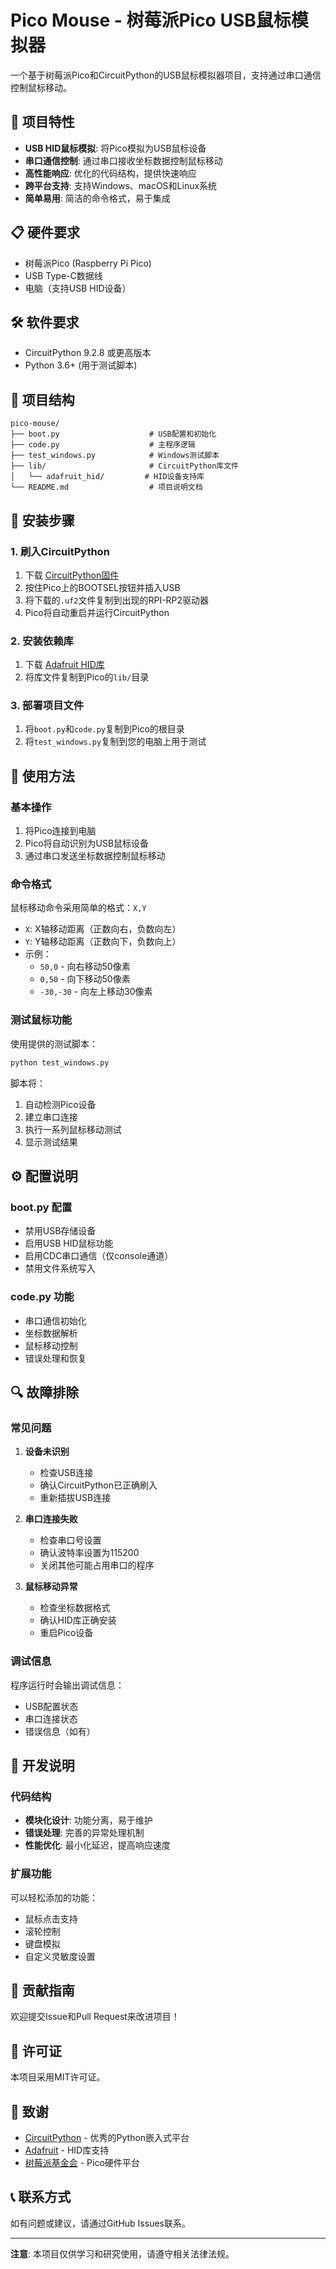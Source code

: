 # Pico Mouse - 树莓派Pico USB鼠标模拟器

一个基于树莓派Pico和CircuitPython的USB鼠标模拟器项目，支持通过串口通信控制鼠标移动。

## 🚀 项目特性

- **USB HID鼠标模拟**: 将Pico模拟为USB鼠标设备
- **串口通信控制**: 通过串口接收坐标数据控制鼠标移动
- **高性能响应**: 优化的代码结构，提供快速响应
- **跨平台支持**: 支持Windows、macOS和Linux系统
- **简单易用**: 简洁的命令格式，易于集成

## 📋 硬件要求

- 树莓派Pico (Raspberry Pi Pico)
- USB Type-C数据线
- 电脑（支持USB HID设备）

## 🛠️ 软件要求

- CircuitPython 9.2.8 或更高版本
- Python 3.6+ (用于测试脚本)

## 📁 项目结构

```
pico-mouse/
├── boot.py                    # USB配置和初始化
├── code.py                    # 主程序逻辑
├── test_windows.py            # Windows测试脚本
├── lib/                       # CircuitPython库文件
│   └── adafruit_hid/         # HID设备支持库
└── README.md                  # 项目说明文档
```

## 🔧 安装步骤

### 1. 刷入CircuitPython

1. 下载 [CircuitPython固件](https://circuitpython.org/board/raspberry_pi_pico/)
2. 按住Pico上的BOOTSEL按钮并插入USB
3. 将下载的`.uf2`文件复制到出现的RPI-RP2驱动器
4. Pico将自动重启并运行CircuitPython

### 2. 安装依赖库

1. 下载 [Adafruit HID库](https://github.com/adafruit/Adafruit_CircuitPython_HID)
2. 将库文件复制到Pico的`lib/`目录

### 3. 部署项目文件

1. 将`boot.py`和`code.py`复制到Pico的根目录
2. 将`test_windows.py`复制到您的电脑上用于测试

## 📖 使用方法

### 基本操作

1. 将Pico连接到电脑
2. Pico将自动识别为USB鼠标设备
3. 通过串口发送坐标数据控制鼠标移动

### 命令格式

鼠标移动命令采用简单的格式：`X,Y`

- `X`: X轴移动距离（正数向右，负数向左）
- `Y`: Y轴移动距离（正数向下，负数向上）
- 示例：
  - `50,0` - 向右移动50像素
  - `0,50` - 向下移动50像素
  - `-30,-30` - 向左上移动30像素

### 测试鼠标功能

使用提供的测试脚本：

```bash
python test_windows.py
```

脚本将：
1. 自动检测Pico设备
2. 建立串口连接
3. 执行一系列鼠标移动测试
4. 显示测试结果

## ⚙️ 配置说明

### boot.py 配置

- 禁用USB存储设备
- 启用USB HID鼠标功能
- 启用CDC串口通信（仅console通道）
- 禁用文件系统写入

### code.py 功能

- 串口通信初始化
- 坐标数据解析
- 鼠标移动控制
- 错误处理和恢复

## 🔍 故障排除

### 常见问题

1. **设备未识别**
   - 检查USB连接
   - 确认CircuitPython已正确刷入
   - 重新插拔USB连接

2. **串口连接失败**
   - 检查串口号设置
   - 确认波特率设置为115200
   - 关闭其他可能占用串口的程序

3. **鼠标移动异常**
   - 检查坐标数据格式
   - 确认HID库正确安装
   - 重启Pico设备

### 调试信息

程序运行时会输出调试信息：
- USB配置状态
- 串口连接状态
- 错误信息（如有）

## 📝 开发说明

### 代码结构

- **模块化设计**: 功能分离，易于维护
- **错误处理**: 完善的异常处理机制
- **性能优化**: 最小化延迟，提高响应速度

### 扩展功能

可以轻松添加的功能：
- 鼠标点击支持
- 滚轮控制
- 键盘模拟
- 自定义灵敏度设置

## 🤝 贡献指南

欢迎提交Issue和Pull Request来改进项目！

## 📄 许可证

本项目采用MIT许可证。

## 🙏 致谢

- [CircuitPython](https://circuitpython.org/) - 优秀的Python嵌入式平台
- [Adafruit](https://www.adafruit.com/) - HID库支持
- [树莓派基金会](https://www.raspberrypi.org/) - Pico硬件平台

## 📞 联系方式

如有问题或建议，请通过GitHub Issues联系。

---

**注意**: 本项目仅供学习和研究使用，请遵守相关法律法规。 